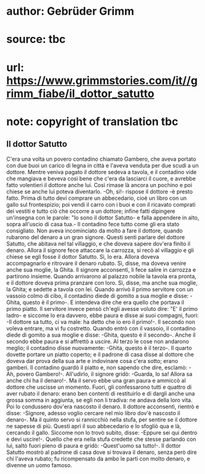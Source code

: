 # author: Gebrüder Grimm
# source: tbc
# url: https://www.grimmstories.com/it//grimm_fiabe/il_dottor_satutto
# note: copyright of translation tbc

## Il dottor Satutto 

C'era una volta un povero contadino chiamato Gambero, che aveva portato
con due buoi un carico di legna in città e l'aveva venduta per due
scudi a un dottore. Mentre veniva pagato il dottore sedeva a tavola, e
il contadino vide che mangiava e beveva così bene che c'era da
lasciarci il cuore, e avrebbe fatto volentieri il dottore anche lui.
Così rimase là ancora un pochino e poi chiese se anche lui poteva
diventarlo. -Oh, sì!- rispose il dottore -è presto fatto. Prima di tutto
devi comprare un abbecedario, cioè un libro con un gallo sul
frontespizio; poi vendi il carro con i buoi e con il ricavato comprati
dei vestiti e tutto ciò che occorre a un dottore; infine fatti dipingere
un'insegna con le parole: "Io sono il dottor Satutto- e falla
appendere in alto, sopra all'uscio di casa tua.- Il contadino fece
tutto come gli era stato consigliato. Non aveva incominciato da molto a
fare il dottore, quando rubarono del denaro a un gran signore. Questi
sentì parlare del dottore Satutto, che abitava nel tal villaggio, e che
doveva sapere dov'era finito il denaro. Allora il signore fece
attaccare la carrozza, si recò al villaggio e gli chiese se egli fosse
il dottor Satutto. Sì, lo era. Allora doveva accompagnarlo e ritrovare
il denaro rubato. Sì, disse, ma doveva venire anche sua moglie, la
Ghita. Il signore acconsentì, li fece salire in carrozza e partirono
insieme. Quando arrivarono al palazzo nobile la tavola era pronta, e il
dottore doveva prima pranzare con loro. Sì, disse, ma anche sua moglie,
la Ghita; e sedette a tavola con lei. Quando arrivò il primo servitore
con un vassoio colmo di cibo, il contadino diede di gomito a sua moglie
e disse: -Ghita, questo è il primo-. E intendeva dire che era quello che
portava il primo piatto. Il servitore invece pensò ch'egli avesse
voluto dire: "E' il primo ladro- e siccome lo era davvero, ebbe paura
e disse ai suoi compagni, fuori: -Il dottore sa tutto, ci va male: ha
detto che io ero il primo!-. Il secondo non voleva entrare, ma vi fu
costretto. Quando entrò con il vassoio, il contadino diede di gomito a
sua moglie e disse: -Ghita, questo è il secondo-. Anche il secondo ebbe
paura e si affrettò a uscire. Al terzo le cose non andarono meglio; il
contadino disse nuovamente: -Ghita, questo è il terzo-. Il quarto
dovette portare un piatto coperto; e il padrone di casa disse al dottore
che doveva dar prova della sua arte e indovinare cosa c'era sotto;
erano gamberi. Il contadino guardò il piatto e, non sapendo che dire,
esclamò: -Ah, povero Gambero!-. All'udirlo, il signore gridò: -Guarda,
lo sa! Allora sa anche chi ha il denaro!-. Ma il servo ebbe una gran
paura e ammiccò al dottore che uscisse un momento. Fuori, gli
confessarono tutti e quattro di aver rubato il denaro: erano ben
contenti di restituirlo e di dargli anche una grossa somma in aggiunta,
se egli non li tradiva: ne andava della loro vita. Poi lo condussero
dov'era nascosto il denaro. Il dottore acconsentì, rientrò e disse:
-Signore, adesso voglio cercare nel mio libro dov'è nascosto il
denaro-. Ma il quinto servo si rannicchiò nella stufa, per sentire se il
dottore ne sapesse di più. Questi aprì il suo abbecedario e lo sfogliò
qua e là, cercando il gallo. Siccome non lo trovò subito, disse: -Eppure
sei qui dentro e devi uscire!-. Quello che era nella stufa credette che
stesse parlando con lui, saltò fuori pieno di paura e gridò:
-Quest'uomo sa tutto!-. Il dottor Satutto mostrò al padrone di casa
dove si trovava il denaro, senza però dire chi l'aveva rubato; fu
ricompensato da ambo le parti con molto denaro, e divenne un uomo
famoso.
